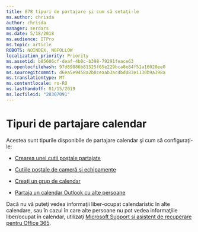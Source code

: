```yaml
---
title: 878 tipuri de partajare şi cum să setaţi-le
ms.author: chrisda
author: chrisda
manager: serdars
ms.date: 5/18/2018
ms.audience: ITPro
ms.topic: article
ROBOTS: NOINDEX, NOFOLLOW
localization_priority: Priority
ms.assetid: b85606cf-deaf-4b0c-b398-79291feace63
ms.openlocfilehash: 97d89086b81525f65e229bca8e84f51a16020ee0
ms.sourcegitcommit: d6ea5e9458a2b8ceaab3ac4bd483e1130b9a398a
ms.translationtype: MT
ms.contentlocale: ro-RO
ms.lasthandoff: 01/15/2019
ms.locfileid: "28307091"
---
```

# <a name="types-of-calendar-sharing"></a>Tipuri de partajare calendar

Acestea sunt tipurile disponibile de partajare calendar şi cum să configuraţi-le:
  
- [Crearea unei cutii poştale partajate](https://support.office.com/article/871a246d-3acd-4bba-948e-5de8be0544c9.aspx)
    
- [Cutiile poştale de cameră şi echipamente](https://support.office.com/article/9f518a6d-1e2c-4d44-93f3-e19013a1552b.aspx)
    
- [Creaţi un grup de calendar](https://support.office.com/article/8385667b-d758-4489-a53f-f542dd01e6ff.aspx)
    
- [Partaja un calendar Outlook cu alte persoane](https://support.office.com/article/353ed2c1-3ec5-449d-8c73-6931a0adab88.aspx)
    
Dacă nu vă puteţi vedea informaţii liber-ocupat calendaristic în alte calendare, sau în cazul în care alte persoane nu pot vedea informaţiile liber/ocupat în calendar, utilizaţi [Microsoft Support si asistent de recuperare pentru Office 365](https://diagnostics.office.com/).
  


